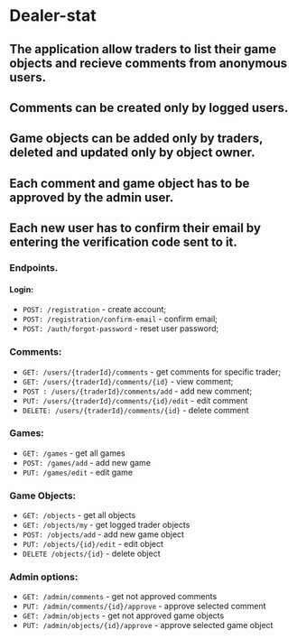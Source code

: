 
# Dealer-stat
## The application allow traders to list their game objects and recieve comments from anonymous users.
## Comments can be created only by logged users.
## Game objects can be added only by traders, deleted and updated only by object owner.
## Each comment and game object has to be approved by the admin user.
## Each new user has to confirm their email by entering the verification code sent to it.
### Endpoints.
#### Login:
*  `POST: /registration` - create account;
*  `POST: /registration/confirm-email` - confirm email;
*  `POST: /auth/forgot-password` - reset user password;
### Comments:
*  `GET: /users/{traderId}/comments` - get comments for specific trader;
*  `GET: /users/{traderId}/comments/{id}` - view comment;
*  `POST : /users/{traderId}/comments/add` - add new comment;
*  `PUT: /users/{traderId}/comments/{id}/edit` - edit comment
*  `DELETE: /users/{traderId}/comments/{id}` - delete comment
### Games:
*  `GET: /games` - get all games
*  `POST: /games/add` - add new game
*  `PUT: /games/edit` - edit game
### Game Objects:
*  `GET: /objects` - get all objects
*  `GET: /objects/my` - get logged trader objects
*  `POST: /objects/add` - add new game object 
*  `PUT: /objects/{id}/edit` - edit object
*  `DELETE /objects/{id}` - delete object
### Admin options:
*  `GET: /admin/comments` - get not approved comments
*  `PUT: /admin/comments/{id}/approve` - approve selected comment
*  `GET: /admin/objects` - get not approved game objects
*  `PUT: /admin/objects/{id}/approve` - approve selected game object
